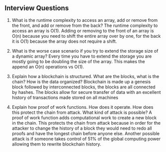 ## Interview Questions

1. What is the runtime complexity to access an array, add or remove from the front, and add or remove from the back?
    The runtime complexity to access an array is O(1). Adding or removing to the front of an array is O(n) because you need to shift the entire array over by one, for the back it is O(1) because the array does not require a shift.

2. What is the worse case scenario if you try to extend the storage size of a dynamic array?
    Every time you have to extend the storage you are mostly going to be doubling the size of the array. This makes the append an O(n) operations vs O(1).

3. Explain how a blockchain is structured. What are the blocks, what is the chain? How is the data organized?
    Blockchain is made up a genesis block followed by interconnected blocks, the blocks are all connected by hashes. The blocks allow for secure transfer of data with an excellent history of transactions made stored on all machines
    
4. Explain how proof of work functions. How does it operate. How does this protect the chain from attack. What kind of attack is possible?
    A proof of work function adds computational work to create a new block in the chain. This protects the chain from attack because in order for the attacker to change the history of a block they would need to redo all proofs and have the longest chain before anyone else. Another possible attack is if someone takes control of 51% of the global computing power allowing them to rewrite blockchain history.